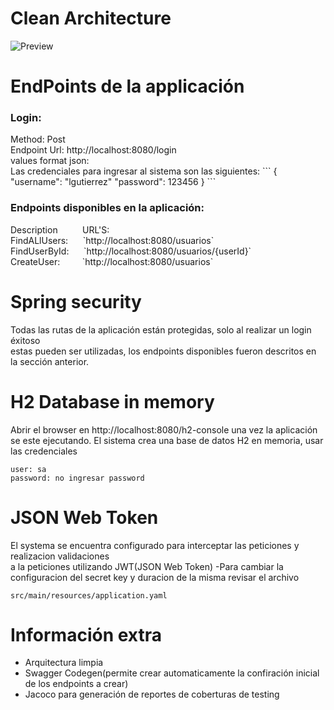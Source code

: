 # Clean Architecture
![Preview](https://miro.medium.com/max/1400/1*B4LEEv0PbmqvYolUH-mCzw.png)

# EndPoints de la applicación
<h3>Login:</h3>
Method: Post</br>
Endpoint Url: http://localhost:8080/login </br>
values format json: </br>
Las credenciales para ingresar al sistema son las siguientes:
```
{ 
    "username": "lgutierrez"
    "password": 123456
}
```

<h3>Endpoints disponibles en la aplicación:</h3>
Description   &nbsp;&nbsp;&nbsp;&nbsp; &nbsp;&nbsp;&nbsp;&nbsp;URL'S:</br>
FindALlUsers: &nbsp;&nbsp;&nbsp;&nbsp;                      `http://localhost:8080/usuarios` </br>
FindUserById: &nbsp;&nbsp;&nbsp;&nbsp;                      `http://localhost:8080/usuarios/{userId}` </br>
CreateUser:   &nbsp;&nbsp;&nbsp;&nbsp;&nbsp;&nbsp;&nbsp;    `http://localhost:8080/usuarios` </br>

# Spring security
Todas las rutas de la aplicación están protegidas, solo al realizar un login éxitoso </br>
estas pueden ser utilizadas, los endpoints disponibles fueron descritos en la sección anterior. </br>


# H2 Database in memory
Abrir el browser en http://localhost:8080/h2-console  una vez la aplicación se este ejecutando.
El sistema crea una base de datos H2 en memoria, usar las credenciales
```
user: sa
password: no ingresar password
```

# JSON Web Token
El systema se encuentra configurado para interceptar las peticiones y realizacion validaciones </br>
a la peticiones utilizando JWT(JSON Web Token)
-Para cambiar la configuracion del secret key y duracion de la misma revisar el archivo

```
src/main/resources/application.yaml
```

# Información extra
- Arquitectura limpia </br>
- Swagger Codegen(permite crear automaticamente la confiración inicial de los endpoints a crear)
- Jacoco para generación de reportes de coberturas de testing

